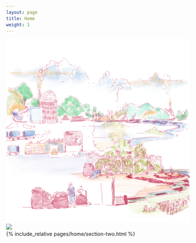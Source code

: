 ```yaml
---
layout: page
title: Home
weight: 1
---
```

<div class="section one">
<div class="image">
<img src="assets/images/banner_1024.png"  />
</div>
</div>

<div class="section two">
<div class="image">
<img src="https://via.placeholder.com/460x450"  />
</div>
<div class="content">
{% include_relative pages/home/section-two.html %}
</div>
</div>
